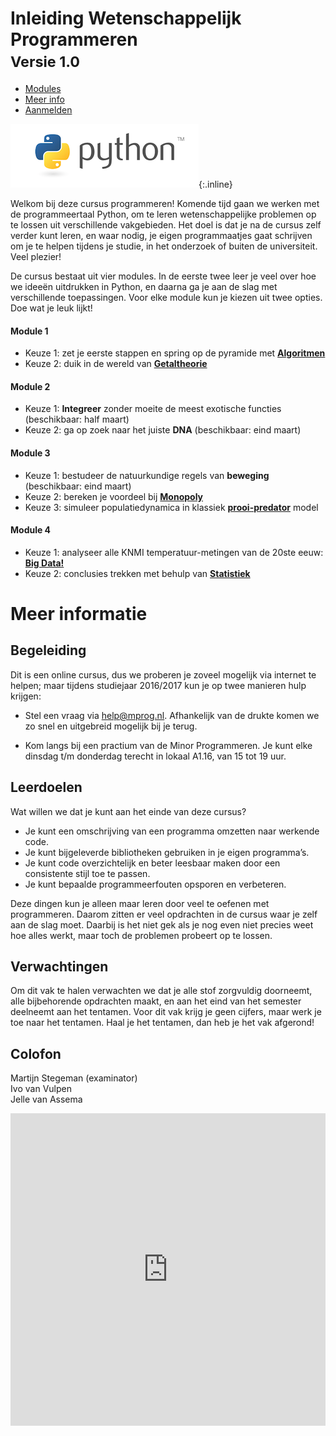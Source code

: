 <style>
h1
{
	border-bottom: 0 ! important;
}
ul.nav
{
	margin-left: 0 ! important;
}
</style>

# Inleiding Wetenschappelijk Programmeren<br><small>Versie 1.0</small>

<div>

<!-- Nav tabs -->
<ul class="nav nav-tabs" role="tablist">
<li role="presentation" class="active"><a href="#home" aria-controls="home" role="tab" data-toggle="tab">Modules</a></li>
<li role="presentation"><a href="#profile" aria-controls="profile" role="tab" data-toggle="tab">Meer info</a></li>
<li role="presentation"><a href="#messages" aria-controls="messages" role="tab" data-toggle="tab">Aanmelden</a></li>
</ul>


<!-- Tab panes -->
<div class="tab-content">
<div role="tabpanel" class="tab-pane active" id="home">

![Python](python-logo.png){:.inline}  

Welkom bij deze cursus programmeren! Komende tijd gaan we werken met de programmeertaal Python, om te leren wetenschappelijke problemen op te lossen uit verschillende vakgebieden. Het doel is dat je na de cursus zelf verder kunt leren, en waar nodig, je eigen programmaatjes gaat schrijven om je te helpen tijdens je studie, in het onderzoek of buiten de universiteit. Veel plezier!

De cursus bestaat uit vier modules. In de eerste twee leer je veel over hoe we ideeën uitdrukken in Python, en daarna ga je aan de slag met verschillende toepassingen. Voor elke module kun je kiezen uit twee opties. Doe wat je leuk lijkt!

####  Module 1

- Keuze 1: zet je eerste stappen en spring op de pyramide met [<strong>Algoritmen</strong>](/algoritmen/inhoud)
- Keuze 2: duik in de wereld van [<strong>Getaltheorie</strong>](/getaltheorie/inhoud)

####  Module 2

- Keuze 1: <strong>Integreer</strong> zonder moeite de meest exotische functies (beschikbaar: half maart)
- Keuze 2: ga op zoek naar het juiste <strong>DNA</strong> (beschikbaar: eind maart)

####  Module 3

- Keuze 1: bestudeer de natuurkundige regels van <strong>beweging</strong> (beschikbaar: eind maart)
- Keuze 2: bereken je voordeel bij [<strong>Monopoly</strong>](/monopoly/inhoud)
- Keuze 3: simuleer populatiedynamica in klassiek [<strong>prooi-predator</strong>](/prooipredator/inhoud) model

####  Module 4

- Keuze 1: analyseer alle KNMI temperatuur-metingen van de 20ste eeuw: [<strong>Big Data!</strong>](/bigdata/inhoud)
- Keuze 2: conclusies trekken met behulp van [<strong>Statistiek</strong>](/statistiek/inhoud)

</div>
<div role="tabpanel" class="tab-pane" id="profile">

# Meer informatie

## Begeleiding

Dit is een online cursus, dus we proberen je zoveel mogelijk via internet te helpen; maar tijdens studiejaar 2016/2017 kun je op twee manieren hulp krijgen:

- Stel een vraag via <help@mprog.nl>. Afhankelijk van de drukte komen we zo snel en uitgebreid mogelijk bij je terug.

- Kom langs bij een practium van de Minor Programmeren. Je kunt elke dinsdag t/m donderdag terecht in lokaal A1.16, van 15 tot 19 uur.

## Leerdoelen

Wat willen we dat je kunt aan het einde van deze cursus?

- Je kunt een omschrijving van een programma omzetten naar werkende code.
- Je kunt bijgeleverde bibliotheken gebruiken in je eigen programma’s.
- Je kunt code overzichtelijk en beter leesbaar maken door een consistente stijl toe te passen.
- Je kunt bepaalde programmeerfouten opsporen en verbeteren.

Deze dingen kun je alleen maar leren door veel te oefenen met programmeren. Daarom zitten er veel opdrachten in de cursus waar je zelf aan de slag moet. Daarbij is het niet gek als je nog even niet precies weet hoe alles werkt, maar toch de problemen probeert op te lossen.

## Verwachtingen

Om dit vak te halen verwachten we dat je alle stof zorgvuldig doorneemt, alle bijbehorende opdrachten maakt, en aan het eind van het semester deelneemt aan het tentamen. Voor dit vak krijg je geen cijfers, maar werk je toe naar het tentamen. Haal je het tentamen, dan heb je het vak afgerond!



## Colofon

Martijn Stegeman (examinator)  
Ivo van Vulpen  
Jelle van Assema


</div>
<div role="tabpanel" class="tab-pane" id="messages">

<iframe src="https://docs.google.com/forms/d/e/1FAIpQLSeQ7bMoMXKDO49h2RVElfVX8PjwYJNtD4J6ArC0iAeLKuTIEw/viewform?embedded=true" width="100%" height="500" frameborder="0" marginheight="0" marginwidth="0">Loading...</iframe>

</div>
</div>

</div>


